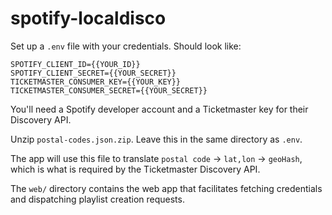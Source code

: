 # spotify-localdisco


Set up a `.env` file with your credentials. Should look like:

```
SPOTIFY_CLIENT_ID={{YOUR_ID}}
SPOTIFY_CLIENT_SECRET={{YOUR_SECRET}}
TICKETMASTER_CONSUMER_KEY={{YOUR_KEY}}
TICKETMASTER_CONSUMER_SECRET={{YOUR_SECRET}}
```

You'll need a Spotify developer account and a Ticketmaster key for their Discovery API.

Unzip `postal-codes.json.zip`. Leave this in the same directory as `.env`.

The app will use this file to translate `postal code` -> `lat,lon` -> `geoHash`,
which is what is required by the Ticketmaster Discovery API.

The `web/` directory contains the web app that facilitates fetching credentials
and dispatching playlist creation requests.